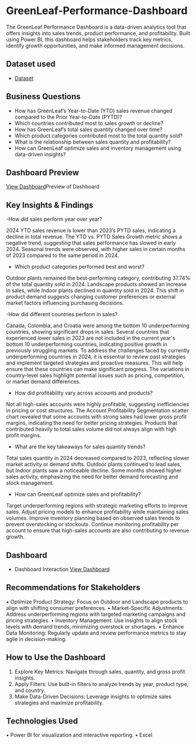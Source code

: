 # GreenLeaf-Performance-Dashboard
The GreenLeaf Performance Dashboard is a data-driven analytics tool that offers insights into sales trends, product performance, and profitability. Built using Power BI, this dashboard helps stakeholders track key metrics, identify growth opportunities, and make informed management decisions.


## Dataset used
- <a href="https://github.com/GeniDT/GreenLeaf-Performance-Dashboard/blob/main/Plant_DTS.xlsx">Dataset</a>


## Business Questions
- How has GreenLeaf’s Year-to-Date (YTD) sales revenue changed compared to the Prior Year-to-Date (PYTD)?
- Which countries contributed most to sales growth or decline?
- How has GreenLeaf’s total sales quantity changed over time?
- Which product categories contributed most to the total quantity sold?
- What is the relationship between sales quantity and profitability?
- How can GreenLeaf optimize sales and inventory management using data-driven insights?

## Dashboard Preview
 <a href="https://github.com/GeniDT/GreenLeaf-Performance-Dashboard/blob/main/Image.png">View Dashboard</a>Preview of Dashboard</a> 


## Key Insights & Findings
-How did sales perform year over year?

2024 YTD sales revenue is lower than 2023’s PYTD sales, indicating a decline in total revenue.
The YTD vs. PYTD Sales Growth metric shows a negative trend, suggesting that sales performance has slowed in early 2024.
Seasonal trends were observed, with higher sales in certain months of 2023 compared to the same period in 2024.

- Which product categories performed best and worst?

Outdoor plants remained the best-performing category, contributing 37.74% of the total quantity sold in 2024.
Landscape products showed an increase in sales, while Indoor plants declined in quantity sold in 2024.
This shift in product demand suggests changing customer preferences or external market factors influencing purchasing decisions.

-How did different countries perform in sales?

Canada, Colombia, and Croatia were among the bottom 10 underperforming countries, showing significant drops in sales.
Several countries that experienced lower sales in 2023 are not included in the 
current year's bottom 10 underperforming countries, indicating positive growth in previously struggling markets. To address the challenges faced by currently underperforming countries in 2024, it is essential to review past strategies and implement targeted strategies and proactive measures. This will help ensure that these countries can make significant progress.
The variations in country-level sales highlight potential issues such as pricing, competition, or market demand differences.

- How did profitability vary across accounts and products?

Not all high-sales accounts were highly profitable, suggesting inefficiencies in pricing or cost structures.
The Account Profitability Segmentation scatter chart revealed that some accounts with strong sales had lower gross profit margins, indicating the need for better pricing strategies.
Products that contributed heavily to total sales volume did not always align with high profit margins.

- What are the key takeaways for sales quantity trends?

Total sales quantity in 2024 decreased compared to 2023, reflecting slower market activity or demand shifts.
Outdoor plants continued to lead sales, but Indoor plants saw a noticeable decline.
Some months showed higher sales activity, emphasizing the need for better demand forecasting and stock management.

- How can GreenLeaf optimize sales and profitability?

Target underperforming regions with strategic marketing efforts to improve sales.
Adjust pricing models to enhance profitability while maintaining sales volumes.
Improve inventory planning based on observed sales trends to prevent overstocking or stockouts.
Continue monitoring profitability per account to ensure that high-sales accounts are also contributing to revenue growth.


## Dashboard
- Dashboard Interaction <a href="https://github.com/GeniDT/GreenLeaf-Performance-Dashboard/blob/main/Performaance%20Dashboard.pbix">View Dashboard</a>

## Recommendations for Stakeholders
•	Optimize Product Strategy: Focus on Outdoor and Landscape products to align with shifting consumer preferences.
•	Market-Specific Adjustments: Address underperforming regions with targeted marketing campaigns and pricing strategies.
•	Inventory Management: Use insights to align stock levels with demand trends, minimizing overstock or shortages.
•	Enhance Data Monitoring: Regularly update and review performance metrics to stay agile in decision-making.

## How to Use the Dashboard
1.	Explore Key Metrics: Navigate through sales, quantity, and gross profit insights.
2.	Apply Filters: Use built-in filters to analyze trends by year, product type, and country.
3.	Make Data-Driven Decisions: Leverage insights to optimize sales strategies and maximize profitability.
   
## Technologies Used
•	Power BI for visualization and interactive reporting.
•	Excel
